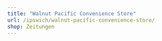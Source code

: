 ```yaml
---
title: "Walnut Pacific Convenience Store"
url: /ipswich/walnut-pacific-convenience-store/
shop: Zeitungen
---
```

